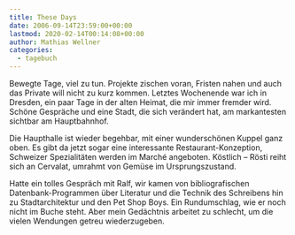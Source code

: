 ```yaml
---
title: These Days
date: 2006-09-14T23:59:00+00:00
lastmod: 2020-02-14T00:14:08+00:00
author: Mathias Wellner
categories:
  - tagebuch
---
```

Bewegte Tage, viel zu tun. Projekte zischen voran, Fristen nahen und auch das Private will nicht zu kurz kommen. Letztes Wochenende war ich in Dresden, ein paar Tage in der alten Heimat, die mir immer fremder wird. Schöne Gespräche und eine Stadt, die sich verändert hat, am markantesten sichtbar am Hauptbahnhof.
<!--more-->

Die Haupthalle ist wieder begehbar, mit einer wunderschönen Kuppel ganz oben. Es gibt da jetzt sogar eine interessante Restaurant-Konzeption, Schweizer Spezialitäten werden im Marché angeboten. Köstlich &#8211; Rösti reiht sich an Cervalat, umrahmt von Gemüse im Ursprungszustand.

Hatte ein tolles Gespräch mit Ralf, wir kamen von bibliografischen Datenbank-Programmen über Literatur und die Technik des Schreibens hin zu Stadtarchitektur und den Pet Shop Boys. Ein Rundumschlag, wie er noch nicht im Buche steht. Aber mein Gedächtnis arbeitet zu schlecht, um die vielen Wendungen getreu wiederzugeben.